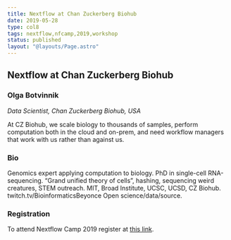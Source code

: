 ```yaml
---
title: Nextflow at Chan Zuckerberg Biohub
date: 2019-05-28
type: col8
tags: nextflow,nfcamp,2019,workshop
status: published
layout: "@layouts/Page.astro"
---
```


## Nextflow at Chan Zuckerberg Biohub

### Olga Botvinnik
*Data Scientist, Chan Zuckerberg Biohub, USA*

At CZ Biohub, we scale biology to thousands of samples, perform computation both in the cloud and on-prem, and need workflow managers that work with us rather than against us.

### Bio

Genomics expert applying computation to biology. PhD in single-cell RNA-sequencing. “Grand unified theory of cells”,  hashing, sequencing weird creatures, STEM outreach. MIT, Broad Institute, UCSC, UCSD, CZ Biohub. twitch.tv/BioinformaticsBeyonce Open science/data/source.


### Registration

To attend Nextflow Camp 2019 register at [this link](https://www.crg.eu/en/event/coursescrg-nextflow-2019).
